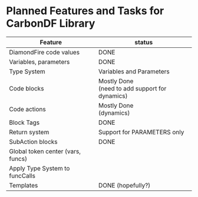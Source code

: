 # Planned Features and Tasks for CarbonDF Library

| **Feature**                       | **status**                                         |
|-----------------------------------|----------------------------------------------------|
| DiamondFire code values           | DONE                                               |
| Variables, parameters             | DONE                                               |
| Type System                       | Variables and Parameters                           |
| Code blocks                       | Mostly Done<br/>(need to add support for dynamics) |
| Code actions                      | Mostly Done<br/>(dynamics)                         |
| Block Tags                        | DONE                                               |
| Return system                     | Support for PARAMETERS only                        |
| SubAction blocks                  | DONE                                               |                                                    |
| Global token center (vars, funcs) |                                                    |    
| Apply Type System to funcCalls    |                                                    |
| Templates                         | DONE (hopefully?)                                  |

